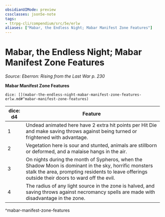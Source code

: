 ```yaml
---
obsidianUIMode: preview
cssclasses: json5e-note
tags:
- ttrpg-cli/compendium/src/5e/erlw
aliases: ["Mabar, the Endless Night; Mabar Manifest Zone Features"]
---
```

# Mabar, the Endless Night; Mabar Manifest Zone Features
*Source: Eberron: Rising from the Last War p. 230* 

**Mabar Manifest Zone Features**

`dice: [](mabar-the-endless-night-mabar-manifest-zone-features-erlw.md#^mabar-manifest-zone-features)`

| dice: d4 | Feature |
|----------|---------|
| 1 | Undead animated here have 2 extra hit points per Hit Die and make saving throws against being turned or frightened with advantage. |
| 2 | Vegetation here is sour and stunted, animals are stillborn or deformed, and a malaise hangs in the air. |
| 3 | On nights during the month of Sypheros, when the Shadow Moon is dominant in the sky, horrific monsters stalk the area, prompting residents to leave offerings outside their doors to ward off the evil. |
| 4 | The radius of any light source in the zone is halved, and saving throws against necromancy spells are made with disadvantage in the zone. |
^mabar-manifest-zone-features